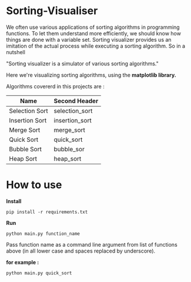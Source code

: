 # Sorting-Visualiser

We often use various applications of sorting algorithms in programming functions. To let them understand more efficiently, we should know how things are done with a variable set. Sorting visualizer provides us an imitation of the actual process while executing a sorting algorithm. So in a nutshell

"Sorting visualizer is a simulator of various sorting algorithms."



Here we're visualizing sorting algorithms, using the **matplotlib library.**





Algorithms covererd in this projects are :



|     Name        | Second Header   |
| -------------   | -------------   |
| Selection Sort  |  selection_sort |
| Insertion Sort  |  insertion_sort |
| Merge Sort      |  merge_sort     |
| Quick Sort      |  quick_sort     |
| Bubble Sort     |  bubble_sor     |
| Heap Sort       |  heap_sort      |


# How to use



**Install**

```
pip install -r requirements.txt
```

**Run**

```
python main.py function_name
```



Pass function name as a command line argument from list of functions above (in all lower case and spaces replaced by underscore).



**for example :**

```
python main.py quick_sort
```






